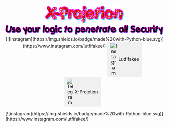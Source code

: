 <p align='center'>
  <img src="https://github.com/X-Projetion/X-Projetion/blob/main/text.gif?raw=true" alt="X-Projetion" />
  <img src="https://raw.githubusercontent.com/X-Projetion/X-Projetion/main/text%20(1).gif" alt="X-Projetion" />
<br>
  [![instagram](https://img.shields.io/badge/made%20with-Python-blue.svg)](https://www.instagram.com/lutfifakee/)
  
 <a href="https://www.instagram.com/lutfifakee/" target="_blank" rel="noopener noreferrer" class="social-link" style="display: inline-flex; align-items: center; text-decoration: none; color: black; font-size: 14px; margin-right: 15px; padding: 5px 10px; border-radius: 5px; background-color: #f0f0f0; transition: background-color 0.3s ease;">
        <img src="https://raw.githubusercontent.com/gauravghongde/social-icons/9d939e1c5b7ea4a24ac39c3e4631970c0aa1b920/SVG/Color/Instagram.svg" alt="Instagram" style="width: 20px; margin-right: 5px;">
        Lutfifakee
    </a>
    <a href="https://t.me/XProjetion" target="_blank" rel="noopener noreferrer" class="social-link" style="display: inline-flex; align-items: center; text-decoration: none; color: black; font-size: 14px; margin-right: 15px; padding: 5px 10px; border-radius: 5px; background-color: #f0f0f0; transition: background-color 0.3s ease;">
        <img src="https://raw.githubusercontent.com/gauravghongde/social-icons/9d939e1c5b7ea4a24ac39c3e4631970c0aa1b920/SVG/Color/Telegram.svg" alt="Telegram" style="width: 20px; margin-right: 5px;">
        X-Projetion
    </a>
</p>
[![instagram](https://img.shields.io/badge/made%20with-Python-blue.svg)](https://www.instagram.com/lutfifakee/)
